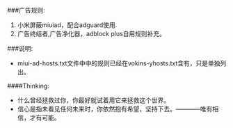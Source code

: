 ###广告规则:
1. 小米屏蔽miuiad，配合adguard使用.
2. 广告终结者,广告净化器，adblock plus自用规则补充。

###说明:
- miui-ad-hosts.txt文件中中的规则已经在vokins-yhosts.txt含有，只是单独列出。

####Thinking:
- 什么曾经拯救过你，你最好就试着用它来拯救这个世界。
- 信心是指未看见任何未来时，你依然抱有希望，坚持下去。————唯有相信，才有可能。

